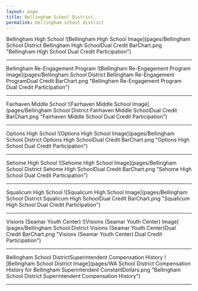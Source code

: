 ```yaml
---
layout: page
title: Bellingham School District
permalink: bellingham school district
---
```



Bellingham High School
![Bellingham High School Image](pages/Bellingham School District Bellingham High SchoolDual Credit BarChart.png "Bellingham High School Dual Credit Participation")

___

Bellingham Re-Engagement Program
![Bellingham Re-Engagement Program Image](pages/Bellingham School District Bellingham Re-Engagement ProgramDual Credit BarChart.png "Bellingham Re-Engagement Program Dual Credit Participation")

___

Fairhaven Middle School
![Fairhaven Middle School Image](pages/Bellingham School District Fairhaven Middle SchoolDual Credit BarChart.png "Fairhaven Middle School Dual Credit Participation")

___

Options High School
![Options High School Image](pages/Bellingham School District Options High SchoolDual Credit BarChart.png "Options High School Dual Credit Participation")

___

Sehome High School
![Sehome High School Image](pages/Bellingham School District Sehome High SchoolDual Credit BarChart.png "Sehome High School Dual Credit Participation")

___

Squalicum High School
![Squalicum High School Image](pages/Bellingham School District Squalicum High SchoolDual Credit BarChart.png "Squalicum High School Dual Credit Participation")

___

Visions (Seamar Youth Center)
![Visions (Seamar Youth Center) Image](pages/Bellingham School District Visions (Seamar Youth Center)Dual Credit BarChart.png "Visions (Seamar Youth Center) Dual Credit Participation")

___

Bellingham School DistrictSuperintendent Compensation History
![Bellingham School District Image](pages/WA School District Compensation History for Bellingham Superintendent ConstantDollars.png "Bellingham School District Superintendent Compensation History")

___

